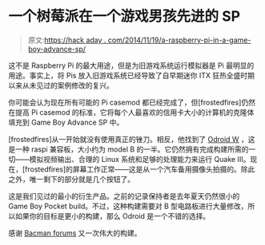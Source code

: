 # 一个树莓派在一个游戏男孩先进的 SP

> 原文:[https://hack aday . com/2014/11/19/a-raspberry-pi-in-a-game-boy-advance-sp/](https://hackaday.com/2014/11/19/a-raspberry-pi-in-a-game-boy-advance-sp/)

这不是 Raspberry Pi 的最大用途，但是为旧游戏系统运行模拟器是 Pi 最明显的用途。事实上，将 Pis 放入旧游戏系统已经导致了自早期迷你 ITX 狂热全盛时期以来从未见过的案例修改的复兴。

你可能会认为现在所有可能的 Pi casemod 都已经完成了，但[frostedfires]仍然在提高 Pi casemod 的标准，它将每个人最喜欢的信用卡大小的计算机的克隆体填充到 Game Boy Advance SP 中。

[frostedfires]从一开始就没有使用真正的锉刀。相反，他找到了 [Odroid W](http://www.hardkernel.com/main/products/prdt_info.php?g_code=g140610189490) ，这是一种 raspi 兼容板，大小约为 model B 的一半。它仍然拥有完成构建所需的一切——模拟视频输出、合理的 Linux 系统和足够的处理能力来运行 Quake III。现在，[frostedfires]的屏幕工作正常——这是从一个汽车备用摄像头拍摄的。除此之外，唯一剩下的部分就是几个按钮了。

这是我们见过的最小的衍生产品。之前的记录保持者是去年夏天仍然很小的 Game Boy Pocket build。不过，这种构建需要对 B 型电路板进行大量修改，所以如果你的目标是更小的构建，那么 Odroid 是一个不错的选择。

感谢 [Bacman forums](http://www.bacman.co.uk/bacforum/index.php) 又一次伟大的构建。